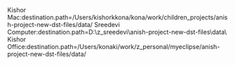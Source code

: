 Kishor Mac:destination.path=/Users/kishorkkona/kona/work/children_projects/anish-project-new-dst-files/data/
Sreedevi Computer:destination.path=D:\\z_sreedevi\\anish-project-new-dst-files\\data\\
Kishor Office:destination.path=/Users/konaki/work/z_personal/myeclipse/anish-project-new-dst-files/data/
